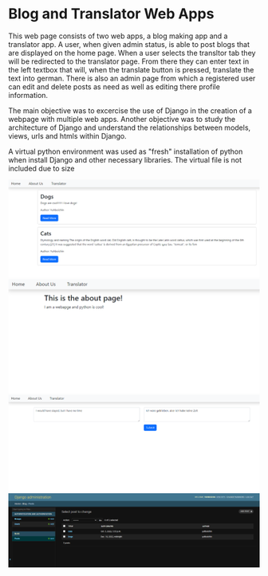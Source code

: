 # Blog and Translator Web Apps
This web page consists of two web apps, a blog making app and a translator app. A user, when given admin status, is able to post blogs
that are displayed on the home page. When a user selects the transltor tab they will be redirected to the translator page. From there they can enter text 
in the left textbox that will, when the translate button is pressed, translate the text into german. There is also an admin page from which a registered user 
can edit and delete posts as need as well as editing there profile information.

The main objective was to excercise the use of Django in the creation of a webpage with multiple web apps. Another objective was to study the architecture of Django 
and understand the relationships between models, views, urls and htmls within Django.

A virtual python environment was used as "fresh" installation of python when install Django and other necessary libraries. The virtual file is not included due to size

![Home Page](Screenshots/Screenshot3.png)
![About Page](Screenshots/Screenshot2.png)
![Translator](Screenshots/Screenshot1.png)
![Admin Page](Screenshots/Screenshot4.png)
